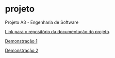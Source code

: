# projeto
Projeto A3 - Engenharia de Software

[Link para o repositório da documentação do projeto](https://github.com/facs-engenharia-software/docs).

[Demonstração 1](https://drive.google.com/file/d/1xzSDHSxW-mMcVC5N1Hfx79A047VVzQKi/view?usp=drive_link)

[Demonstração 2](https://drive.google.com/file/d/1SsHNga326mT62LvazrEWYEoJlLsxKuaH/view?usp=drive_link)
